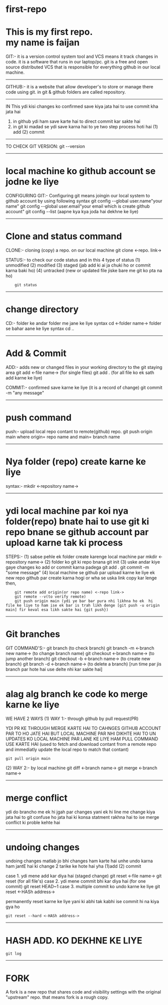 # first-repo
This is my first repo.<br>
my name is faijan
=========================================================================

GIT:- it is a version control system tool and VCS means it track changes in code. it is a software that runs in our laptop/pc.
      git is a free and open source distributed VCS that is responsible for everything github in our local machine.

----------------------------------------------------------------------------

GITHUB:- it is a website that allow developer's to store or manage there code using git.
         in git & github folders are called repository.

------------------------------------------------------------------------------

IN This ydi kisi changes ko confirmed save kiya jata hai to use commit kha jata hai
1. in github ydi ham save karte hai to direct commit kar sakte hai
2. in git ki madad se ydi save karna hai to ye two step process hoti hai (1) add (2) commit

--------------------------------------------------------------------------------

TO CHECK GIT VERSION:
git --version

--------------------------------------------------------------------------------

# local machine ko github account se jodne ke liye 
CONFIGURING GIT:-
                Configuring git means joingin our local system to github account by using following syntax
                git config --global user.name"your name"
                git config --global user.email"your email which is create github account"
                git config --list (aapne kya kya joda hai dekhne ke liye)

----------------------------------------------------------------------------------
# Clone and status command
CLONE:-
      cloning (copy)  a repo. on our local machine
      git clone <-repo. link->

STATUS:-
        to check our code status
        and in this 4 type of status (1) unmodified (2) modified (3) staged (jab add ki ai ja chuki ho or commit karna baki ho) (4) untracked (new or updated file jiske bare me git ko pta na ho)

        git status

-----------------------------------------------------------------------------------
# change directory
CD:-
    folder ke andar folder me jane ke liye syntax
        cd <-folder name->
    folder se bahar aane ke liye syntax 
        cd ..

----------------------------------------------------------------------------------
# Add & Commit
ADD:-
    adds new or changed files in your working directory to the git staying area
        git add <-file name-> (for single files)
        git add . (for all file ko ek sath add karne ke liye)

COMMIT:-
        confirmed save karne ke liye (it is a record of change)
        git commit -m "any message"

-----------------------------------------------------------------------------------
# push command
push:-
    upload local repo contant to remote(github) repo.
    git push origin main 
        where origin= repo name
        and main= branch name

---------------------------------------------------------------------------------
# Nya folder (repo) create karne ke liye
syntax:- 
        mkdir <-repository name->

-------------------------------------------------------------------------------
# ydi local machine par koi nya folder(repo) bnate hai to use git ki repo bnane se github account par upload karne tak ki process
STEPS:-
(1) sabse pehle ek folder create karenge local machine par
    mkdir <-repository name->
(2) folder ko git ki repo bnana
    git init
(3) uske andar kiye gaye changes ko add or commit karna padega
    git add .
    git commit -m "some message"
(4) local machine se github par upload karne ke liye
    ek new repo github par create karna hogi or wha se uska link copy kar lenge
    then,

        git remote add origin(or repo name) <-repo link->
        git remote --v(to verify remote)
        git push origin main (ydi ye bar bar pura nhi likhna ho ek  hi file ke liye to ham ise ek bar is trah likh denge [git push -u origin main] fir keval esa likh sakte hai {git push})

--------------------------------------------------------------------------------
# Git branches
GIT COMMAND'S:-
                git branch  (to check branch)
                git branch -m <-branch new name-> (to change branch name)
                git checkout <-branch name-> (to jump another branch)
                git checkout -b <-branch name-> (to create new branch)
                git branch -d <-branch name-> (to delete a branch) [run time par jis branch par hote hai use delte nhi kar sakte hai]

---------------------------------------------------------------------------------
# alag alg branch ke code ko merge karne ke liye
WE HAVE 2 WAYS
(1) WAY 1:-
            through github by pull request(PR)

YDI PR KE THROUGH MERGE KARTE HAI TO CAHNGES GITHUB ACCOUNT PAR TO HO JATE HAI BUT LOCAL MACHINE PAR NHI DIKHTE HAI TO UN UPDATES KO LOCAL MACHINE PAR LANE KE LIYE HAM PULL COMMAND USE KARTE HAI
(used to fetch and download contant from a remote repo and immediatly update the local repo to match that contant)

    git pull origin main


(2) WAY 2:-
            by local machine
            git diff <-branch name->
            git merge <-branch name->

--------------------------------------------------------------------------
# merge conflict

ydi do brancho me ek hi jgah par changes yani ek hi line me change kiya jata hai to git confuse ho jata hai ki konsa statment rakhna hai to ise merge conflict ki proble kehte hai

----------------------------------------------------------------------------
# undoing changes

undoing changes matlab jo bhi changes ham karte hai unhe undo karna
ham jantE hai ki change 2 tarike ke hote hai yha (1)add (2) commit

case 1. ydi mene add kar diya hai (staged change)
    git reset <-file name->
    git reset (for all file's)
case 2. ydi mene commit bhi kar diya hai (for one commit)
    git reset HEAD~1
case 3. multiple commit ko undo karne ke liye
    git reset <-HASh address->

permanently reset karne ke liye yani ki abhi tak kabhi ise commit hi na kiya gya ho 

    git reset --hard <-HASh address->

-------------------------------------------------------------------------------
# HASH ADD. KO DEKHNE KE LIYE

    git log

-----------------------------------------------------------------------------
# FORK
A fork is a new repo that shares code and visibility settings with the original "upstream" repo.
that means fork is a rough copy.